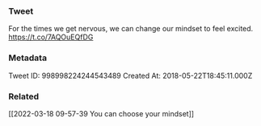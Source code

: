 ### Tweet
For the times we get nervous, we can change our mindset to feel excited. https://t.co/7AQOuEQfDG

### Metadata
Tweet ID: 998998224244543489
Created At: 2018-05-22T18:45:11.000Z

### Related
[[2022-03-18 09-57-39 You can choose your mindset]]

